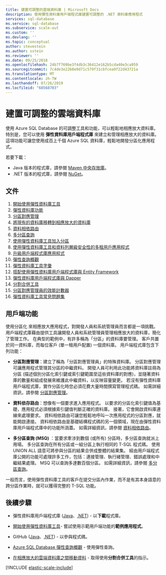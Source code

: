 ```yaml
---
title: 建置可調整的雲端資料庫 | Microsoft Docs
description: 使用彈性資料庫用戶端程式庫建置可調整的 .NET 資料庫應用程式
services: sql-database
ms.service: sql-database
ms.subservice: scale-out
ms.custom: ''
ms.devlang: ''
ms.topic: conceptual
author: stevestein
ms.author: sstein
ms.reviewer: ''
ms.date: 09/25/2018
ms.openlocfilehash: 24b7f769be3f4db3c36412e162b5cda40e3ca959
ms.sourcegitcommit: 7c4de3e22b8e9d71c579f31cbfcea9f22d43721a
ms.translationtype: MT
ms.contentlocale: zh-TW
ms.lasthandoff: 07/26/2019
ms.locfileid: "68568703"
---
```

# <a name="building-scalable-cloud-databases"></a>建置可調整的雲端資料庫

使用 Azure SQL Database 的可調整工具和功能，可以輕鬆地相應放大資料庫。 特別是，您可以使用 **彈性資料庫用戶端程式庫** 來建立和管理相應放大的資料庫。 這項功能可讓您使用成百上千個 Azure SQL 資料庫，輕鬆地開發分區化應用程式。

若要下載：

* Java 版本的程式庫，請參閱 [Maven 中央存放庫](https://search.maven.org/#search%7Cga%7C1%7Celastic-db-tools)。
* .NET 版本的程式庫，請參閱 [NuGet](https://www.nuget.org/packages/Microsoft.Azure.SqlDatabase.ElasticScale.Client/)。

## <a name="documentation"></a>文件

1. [開始使用彈性資料庫工具](sql-database-elastic-scale-get-started.md)
2. [彈性資料庫功能](sql-database-elastic-scale-introduction.md)
3. [分區對應管理](sql-database-elastic-scale-shard-map-management.md)
4. [將現有的資料庫移轉到相應放大的資料庫](sql-database-elastic-convert-to-use-elastic-tools.md)
5. [資料相依路由](sql-database-elastic-scale-data-dependent-routing.md)
6. [多分區查詢](sql-database-elastic-scale-multishard-querying.md)
7. [使用彈性資料庫工具加入分區](sql-database-elastic-scale-add-a-shard.md)
8. [使用彈性資料庫工具和資料列層級安全性的多租用戶應用程式](sql-database-elastic-tools-multi-tenant-row-level-security.md)
9. [升級用戶端程式庫應用程式](sql-database-elastic-scale-upgrade-client-library.md) 
10. [彈性查詢概觀](sql-database-elastic-query-overview.md)
11. [彈性資料庫工具字彙](sql-database-elastic-scale-glossary.md)
12. [搭配使用彈性資料庫用戶端程式庫與 Entity Framework](sql-database-elastic-scale-use-entity-framework-applications-visual-studio.md)
13. [彈性資料庫用戶端程式庫與 Dapper](sql-database-elastic-scale-working-with-dapper.md)
14. [分割合併工具](sql-database-elastic-scale-overview-split-and-merge.md)
15. [分區對應管理員的效能計數器](sql-database-elastic-database-client-library.md) 
16. [彈性資料庫工具常見問題集](sql-database-elastic-scale-faq.md)

## <a name="client-capabilities"></a>用戶端功能

使用分區化 來相應放大應用程式，對開發人員和系統管理員而言都是一項挑戰。 用戶端程式庫藉由提供工具讓開發人員和系統管理員管理相應放大的資料庫，簡化了管理工作。 在典型的範例中，有許多稱為「分區」的資料庫要管理。 客戶共置於同一資料庫，而每位客戶 (單一租用戶配置) 一個資料庫。 用戶端程式庫包含下列功能：

- **分區對應管理**：建立了稱為「分區對應管理員」的特殊資料庫。 分區對應管理可讓應用程式管理其分區的中繼資料。 開發人員可利用此功能將資料庫註冊為分區 (描述個別分區化索引鍵或索引鍵範圍至這些資料庫的對應)，並隨著資料庫的數量和組成發展來維護此中繼資料，以反映容量變更。 若沒有彈性資料庫用戶端程式庫，實作分區化時您必須花費大量時間撰寫管理程式碼。 如需詳細資訊，請參閱 [分區對應管理](sql-database-elastic-scale-shard-map-management.md)。

- **資料依存路由**：想像有一個要求進入應用程式。 以要求的分區化索引鍵值為基礎，應用程式必須根據索引鍵值判斷正確的資料庫。 接著，它會開啟資料庫連線來處理要求。 資料相依路由可讓您輕鬆地呼叫一次應用程式的分區對應，就能開啟連接。 資料相依路由是基礎結構程式碼的另一個領域，現在由彈性資料庫用戶端程式庫中的功能所涵蓋。 如需詳細資訊，請參閱 [資料相依路由](sql-database-elastic-scale-data-dependent-routing.md)。
- **多分區查詢 (MSQ)** ：當要求牽涉到數個 (或所有) 分區時，多分區查詢就派上用場。 多分區查詢在所有分區或一組分區上執行相同的 T-SQL 程式碼。 使用 UNION ALL 語意可將參與分區的結果合併成整體的結果集。 經由用戶端程式庫公開的功能可處理許多工作，包括：連接管理、執行緒管理、錯誤處理和中繼結果處理。 MSQ 可以查詢多達數百個分區。 如需詳細資訊，請參閱 [多分區查詢](sql-database-elastic-scale-multishard-querying.md)。

一般而言，使用彈性資料庫工具的客戶在提交分區內作業，而不是有其本身語意的跨分區作業時，就可以獲得完整的 T-SQL 功能。



## <a name="next-steps"></a>後續步驟

- 彈性資料庫用戶端程式庫 ([Java](https://search.maven.org/#search%7Cga%7C1%7Ca%3A%22azure-elasticdb-tools%22)、[.NET](https://www.nuget.org/packages/Microsoft.Azure.SqlDatabase.ElasticScale.Client/)) - 以**下載**程式庫。

- [開始使用彈性資料庫工具](sql-database-elastic-scale-get-started.md)- 嘗試使用示範用戶端功能的**範例應用程式**。

- GitHub ([Java](https://github.com/Microsoft/elastic-db-tools-for-java/blob/master/README.md)、[.NET](https://github.com/Azure/elastic-db-tools)) - 以參與程式碼。
- [Azure SQL Database 彈性查詢概觀](sql-database-elastic-query-overview.md) - 使用彈性查詢。

- [在相應放大的雲端資料庫之間移動資料](sql-database-elastic-scale-overview-split-and-merge.md) - 取得使用**分割合併工具**的指示。



<!-- Additional resources H2 -->

[!INCLUDE [elastic-scale-include](../../includes/elastic-scale-include.md)]


<!--Anchors-->
<!--Image references-->

[1]: ./media/sql-database-elastic-database-client-library/glossary.png

